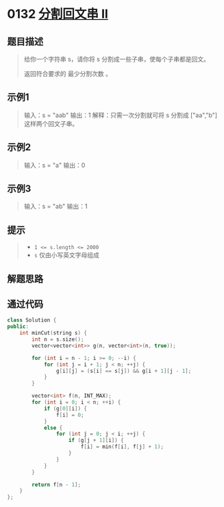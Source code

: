 # 0132 [分割回文串 II](https://leetcode-cn.com/problems/palindrome-partitioning-ii/)

## 题目描述

> 给你一个字符串 s，请你将 s 分割成一些子串，使每个子串都是回文。
>
> 返回符合要求的 最少分割次数 。

## 示例1

> 输入：s = "aab"
> 输出：1
> 解释：只需一次分割就可将 s 分割成 ["aa","b"] 这样两个回文子串。

## 示例2

> 输入：s = "a"
> 输出：0

## 示例3

> 输入：s = "ab"
> 输出：1

## 提示

>- `1 <= s.length <= 2000`
>- `s` 仅由小写英文字母组成

## 解题思路

>
>

## 通过代码

```cpp
class Solution {
public:
    int minCut(string s) {
        int n = s.size();
        vector<vector<int>> g(n, vector<int>(n, true));

        for (int i = n - 1; i >= 0; --i) {
            for (int j = i + 1; j < n; ++j) {
                g[i][j] = (s[i] == s[j]) && g[i + 1][j - 1];
            }
        }

        vector<int> f(n, INT_MAX);
        for (int i = 0; i < n; ++i) {
            if (g[0][i]) {
                f[i] = 0;
            }
            else {
                for (int j = 0; j < i; ++j) {
                    if (g[j + 1][i]) {
                        f[i] = min(f[i], f[j] + 1);
                    }
                }
            }
        }

        return f[n - 1];
    }
};
```

